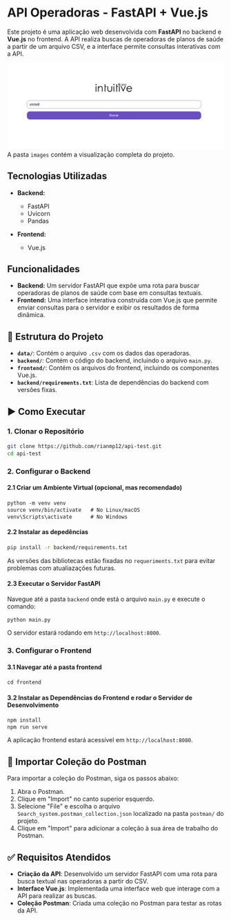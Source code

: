 # API Operadoras - FastAPI + Vue.js

Este projeto é uma aplicação web desenvolvida com **FastAPI** no backend e **Vue.js** no frontend. A API realiza buscas de operadoras de planos de saúde a partir de um arquivo CSV, e a interface permite consultas interativas com a API.

![Visão geral do projeto](images/1.png)
A pasta `images` contém a visualização completa do projeto.

## Tecnologias Utilizadas

- **Backend:**
  - FastAPI
  - Uvicorn
  - Pandas

- **Frontend:**
  - Vue.js

## Funcionalidades

- **Backend:** Um servidor FastAPI que expõe uma rota para buscar operadoras de planos de saúde com base em consultas textuais.
- **Frontend:** Uma interface interativa construída com Vue.js que permite enviar consultas para o servidor e exibir os resultados de forma dinâmica.

## 📁 Estrutura do Projeto

- **`data/`**: Contém o arquivo `.csv` com os dados das operadoras.
- **`backend/`**: Contém o código do backend, incluindo o arquivo `main.py`.
- **`frontend/`**: Contém os arquivos do frontend, incluindo os componentes Vue.js.
- **`backend/requirements.txt`**: Lista de dependências do backend com versões fixas.

## ▶️ Como Executar

### 1. Clonar o Repositório

```bash
git clone https://github.com/rianmp12/api-test.git
cd api-test
```

### 2. Configurar o Backend
#### 2.1 Criar um Ambiente Virtual (opcional, mas recomendado)

```
python -m venv venv
source venv/bin/activate   # No Linux/macOS
venv\Scripts\activate      # No Windows
```

#### 2.2 Instalar as depedências

```bash
pip install -r backend/requirements.txt
```
As versões das bibliotecas estão fixadas no `requeriments.txt` para evitar problemas com atualiazações futuras.

#### 2.3 Executar o Servidor FastAPI

Navegue até a pasta `backend` onde está o arquivo `main.py` e execute o comando:

```
python main.py
```
O servidor estará rodando em `http://localhost:8000`.

### 3. Configurar o Frontend
#### 3.1 Navegar até a pasta frontend

```
cd frontend
```

#### 3.2 Instalar as Dependências do Frontend e rodar o Servidor de Desenvolvimento

```
npm install
npm run serve
```
A aplicação frontend estará acessível em `http://localhost:8080`.

## 🔧 Importar Coleção do Postman

Para importar a coleção do Postman, siga os passos abaixo:

1. Abra o Postman.
2. Clique em "Import" no canto superior esquerdo.
3. Selecione "File" e escolha o arquivo `Search_system.postman_collection.json` localizado na pasta `postman/` do projeto.
4. Clique em "Import" para adicionar a coleção à sua área de trabalho do Postman.

## ✅ Requisitos Atendidos

- **Criação da API**: Desenvolvido um servidor FastAPI com uma rota para busca textual nas operadoras a partir do CSV.
- **Interface Vue.js**: Implementada uma interface web que interage com a API para realizar as buscas.
- **Coleção Postman**: Criada uma coleção no Postman para testar as rotas da API.
